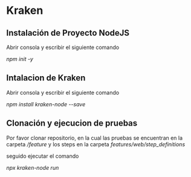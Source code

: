 # Kraken

## Instalación de Proyecto NodeJS

Abrir consola y escribir el siguiente comando

_npm init -y_

## Intalacion de Kraken

Abrir consola y escribir el siguiente comando

_npm install kraken-node --save_

## Clonación y ejecucion  de pruebas

Por favor clonar repositorio, en la cual las pruebas se encuentran en la carpeta _/feature_ y los steps en la carpeta _features/web/step_definitions_

seguido ejecutar el comando 

_npx kraken-node run_


